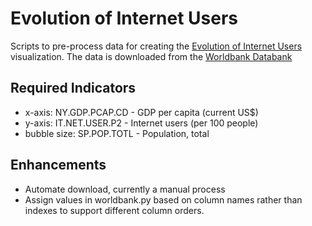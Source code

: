 # Evolution of Internet Users

Scripts to pre-process data for creating the
[Evolution of Internet Users](http://exploringdata.github.io/vis/evolution-internet-users/) visualization.
The data is downloaded from the [Worldbank Databank](http://databank.worldbank.org/data/views/reports/tableview.aspx)

## Required Indicators

* x-axis: NY.GDP.PCAP.CD - GDP per capita (current US$)
* y-axis: IT.NET.USER.P2 - Internet users (per 100 people)
* bubble size: SP.POP.TOTL - Population, total

## Enhancements

* Automate download, currently a manual process
* Assign values in worldbank.py based on column names rather than indexes to support different column orders.
